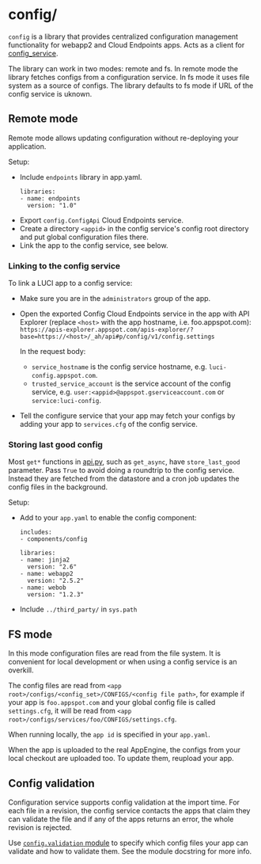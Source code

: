 # config/

`config` is a library that provides centralized configuration management
functionality for webapp2 and Cloud Endpoints apps. Acts as a client
for [config_service](../../../config_service).

The library can work in two modes: remote and fs. In remote mode the library
fetches configs from a configuration service. In fs mode it uses file system
as a source of configs. The library defaults to fs mode if URL of the config
service is uknown.

## Remote mode

Remote mode allows updating configuration without re-deploying your application.

Setup:

*   Include `endpoints` library in app.yaml.
    ```
    libraries:
    - name: endpoints
      version: "1.0"
    ```
*   Export `config.ConfigApi` Cloud Endpoints service.
*   Create a directory `<appid>` in the config service's config root directory
    and put global configuration files there.
*   Link the app to the config service, see below.

### Linking to the config service

To link a LUCI app to a config service:

*   Make sure you are in the `administrators` group of the app.
*   Open the exported Config Cloud Endpoints service in the app with API
    Explorer (replace `<host>` with the app hostname, i.e. foo.appspot.com):
    `https://apis-explorer.appspot.com/apis-explorer/?base=https://<host>/_ah/api#p/config/v1/config.settings`

    In the request body:

    *  `service_hostname` is the config service hostname, e.g.
       `luci-config.appspot.com`.
    *  `trusted_service_account` is the service account of the config service,
        e.g. `user:<appid>@appspot.gserviceaccount.com` or
        `service:luci-config`.
*   Tell the configure service that your app may fetch your configs by
    adding your app to `services.cfg` of the config service.

### Storing last good config

Most `get*` functions in [api.py](api.py), such as `get_async`, have
`store_last_good` parameter.
Pass `True` to avoid doing a roundtrip to the config service.
Instead they are fetched from the datastore and a cron job updates the config
files in the background.

Setup:

  - Add to your `app.yaml` to enable the config component:

    ```
    includes:
    - components/config

    libraries:
    - name: jinja2
      version: "2.6"
    - name: webapp2
      version: "2.5.2"
    - name: webob
      version: "1.2.3"
    ```

  - Include `../third_party/` in `sys.path`

## FS mode

In this mode configuration files are read from the file system. It is convenient
for local development or when using a config service is an overkill.

The config files are read from
`<app root>/configs/<config_set>/CONFIGS/<config file path>`, for example if
your app is `foo.appspot.com` and your global config file is called
`settings.cfg`, it will be read from
`<app root>/configs/services/foo/CONFIGS/settings.cfg`.

When running locally, the `app id` is specified in your `app.yaml`.

When the app is uploaded to the real AppEngine, the configs from your local
checkout are uploaded too. To update them, reupload your app.

## Config validation

Configuration service supports config validation at the import time.
For each file in a revision, the config service contacts the apps that claim
they can validate the file and if any of the apps returns an error, the whole
revision is rejected.

Use [`config.validation` module](./validation.py) to specify which config files
your app can validate and how to validate them. See the module docstring for
more info.
